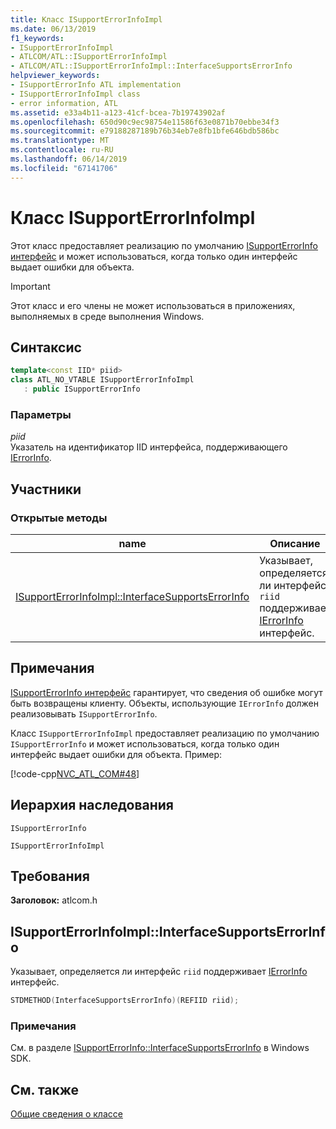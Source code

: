 ```yaml
---
title: Класс ISupportErrorInfoImpl
ms.date: 06/13/2019
f1_keywords:
- ISupportErrorInfoImpl
- ATLCOM/ATL::ISupportErrorInfoImpl
- ATLCOM/ATL::ISupportErrorInfoImpl::InterfaceSupportsErrorInfo
helpviewer_keywords:
- ISupportErrorInfo ATL implementation
- ISupportErrorInfoImpl class
- error information, ATL
ms.assetid: e33a4b11-a123-41cf-bcea-7b19743902af
ms.openlocfilehash: 650d90c9ec98754e11586f63e0871b70ebbe34f3
ms.sourcegitcommit: e79188287189b76b34eb7e8fb1bfe646bdb586bc
ms.translationtype: MT
ms.contentlocale: ru-RU
ms.lasthandoff: 06/14/2019
ms.locfileid: "67141706"
---
```

# <a name="isupporterrorinfoimpl-class"></a>Класс ISupportErrorInfoImpl

Этот класс предоставляет реализацию по умолчанию [ISupportErrorInfo интерфейс](/windows/desktop/api/oaidl/nn-oaidl-isupporterrorinfo) и может использоваться, когда только один интерфейс выдает ошибки для объекта.

> [!IMPORTANT]
> Этот класс и его члены не может использоваться в приложениях, выполняемых в среде выполнения Windows.

## <a name="syntax"></a>Синтаксис

```cpp
template<const IID* piid>
class ATL_NO_VTABLE ISupportErrorInfoImpl
   : public ISupportErrorInfo
```

### <a name="parameters"></a>Параметры

*piid*<br/>
Указатель на идентификатор IID интерфейса, поддерживающего [IErrorInfo](/windows/desktop/api/oaidl/nn-oaidl-ierrorinfo).

## <a name="members"></a>Участники

### <a name="public-methods"></a>Открытые методы

|name|Описание|
|----------|-----------------|
|[ISupportErrorInfoImpl::InterfaceSupportsErrorInfo](#interfacesupportserrorinfo)|Указывает, определяется ли интерфейс `riid` поддерживает [IErrorInfo](/windows/desktop/api/oaidl/nn-oaidl-ierrorinfo) интерфейс.|

## <a name="remarks"></a>Примечания

[ISupportErrorInfo интерфейс](/windows/desktop/api/oaidl/nn-oaidl-isupporterrorinfo) гарантирует, что сведения об ошибке могут быть возвращены клиенту. Объекты, использующие `IErrorInfo` должен реализовывать `ISupportErrorInfo`.

Класс `ISupportErrorInfoImpl` предоставляет реализацию по умолчанию `ISupportErrorInfo` и может использоваться, когда только один интерфейс выдает ошибки для объекта. Пример:

[!code-cpp[NVC_ATL_COM#48](../../atl/codesnippet/cpp/isupporterrorinfoimpl-class_1.h)]

## <a name="inheritance-hierarchy"></a>Иерархия наследования

`ISupportErrorInfo`

`ISupportErrorInfoImpl`

## <a name="requirements"></a>Требования

**Заголовок:** atlcom.h

##  <a name="interfacesupportserrorinfo"></a>  ISupportErrorInfoImpl::InterfaceSupportsErrorInfo

Указывает, определяется ли интерфейс `riid` поддерживает [IErrorInfo](/windows/desktop/api/oaidl/nn-oaidl-ierrorinfo) интерфейс.

```cpp
STDMETHOD(InterfaceSupportsErrorInfo)(REFIID riid);
```

### <a name="remarks"></a>Примечания

См. в разделе [ISupportErrorInfo::InterfaceSupportsErrorInfo](/windows/desktop/api/oaidl/nf-oaidl-isupporterrorinfo-interfacesupportserrorinfo) в Windows SDK.

## <a name="see-also"></a>См. также

[Общие сведения о классе](../../atl/atl-class-overview.md)
